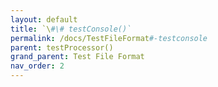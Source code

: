```yaml
---
layout: default
title: `\#\# testConsole()`
permalink: /docs/TestFileFormat#-testconsole
parent: testProcessor()
grand_parent: Test File Format
nav_order: 2
---
```

